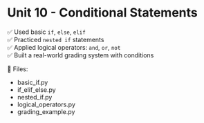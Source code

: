 # Unit 10 - Conditional Statements

✅ Used basic `if`, `else`, `elif`  
✅ Practiced `nested if` statements  
✅ Applied logical operators: `and`, `or`, `not`  
✅ Built a real-world grading system with conditions

📁 Files:
- basic_if.py
- if_elif_else.py
- nested_if.py
- logical_operators.py
- grading_example.py
